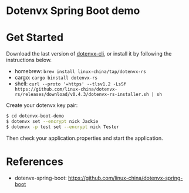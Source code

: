 Dotenvx Spring Boot demo
=========================

# Get Started

Download the last version of [dotenvx-cli](https://github.com/linux-china/dotenvx-rs/releases),
or install it by following the instructions below.

- homebrew: `brew install linux-china/tap/dotenvx-rs`
- cargo: `cargo binstall dotenvx-rs`
- shell: `curl --proto '=https' --tlsv1.2 -LsSf https://github.com/linux-china/dotenvx-rs/releases/download/v0.4.3/dotenvx-rs-installer.sh | sh`
          
Create your dotenvx key pair: 

```bash
$ cd dotenvx-boot-demo
$ dotenvx set --encrypt nick Jackie
$ dotenvx -p test set --encrypt nick Tester
```

Then check your application.properties and start the application.


# References

- dotenvx-spring-boot: https://github.com/linux-china/dotenvx-spring-boot